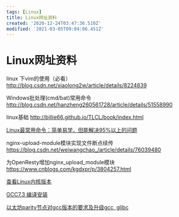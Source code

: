 ```yaml
---
tags: [Linux]
title: Linux网址资料
created: '2020-12-24T03:47:36.510Z'
modified: '2021-03-05T09:04:06.451Z'
---
```


# Linux网址资料

linux 下vim的使用（必看）
http://blog.csdn.net/xiaolong2w/article/details/8224839

Windows批处理(cmd/bat)常用命令
http://blog.csdn.net/hanzheng260561728/article/details/51558990

linux基础
http://billie66.github.io/TLCL/book/index.html

[Linux最常用命令：简单易学，但能解决95%以上的问题](https://www.jianshu.com/p/5a5b003f8fe2)

nginx-upload-module模块实现文件断点续传
https://blog.csdn.net/weiwangchao_/article/details/76039480

为OpenResty增加nginx_upload_module模块
https://www.cnblogs.com/kgdxpr/p/3804257.html

[查看Linux内核版本](https://www.linuxprobe.com/view-linux-kernelversion.html)

[GCC7.3 编译安装](https://blog.csdn.net/u011802646/article/details/85158162)

[以太坊parity节点对gcc版本的要求及升级gcc, glibc](https://www.jianshu.com/p/e942c8a05083)





